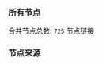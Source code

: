 ### 所有节点
合并节点总数: `725`
[节点链接](https://raw.githubusercontent.com/rzhy1/11/master/sub/sub_merge_base64.txt)

### 节点来源